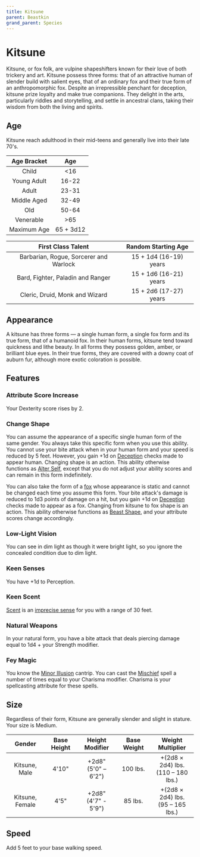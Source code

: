 ```yaml
---
title: Kitsune
parent: Beastkin
grand_parent: Species
---
```


# Kitsune
Kitsune, or fox folk, are vulpine shapeshifters known for their love of both trickery and art. Kitsune possess three forms: that of an attractive human of slender build with salient eyes, that of an ordinary fox and their true form of an anthropomorphic fox. Despite an irrepressible penchant for deception, kitsune prize loyalty and make true companions. They delight in the arts, particularly riddles and storytelling, and settle in ancestral clans, taking their wisdom from both the living and spirits.

## Age
Kitsune reach adulthood in their mid-teens and generally live into their late 70's. 

| Age Bracket | Age |
|:-----------:|:---:|
| Child       | <16 |
| Young Adult | 16-22 |
| Adult       | 23-31 |
| Middle Aged | 32-49 |
| Old         | 50-64 |
| Venerable   | >65 |
| Maximum Age | 65 + 3d12 |

| First Class Talent | Random Starting Age |
|:------------------:|:-------------------:|
| Barbarian, Rogue, Sorcerer and Warlock | 15 + 1d4 (16-19) years |
| Bard, Fighter, Paladin and Ranger      | 15 + 1d6 (16-21) years |
| Cleric, Druid, Monk and Wizard         | 15 + 2d6 (17-27) years |

## Appearance
A kitsune has three forms — a single human form, a single fox form and its true form, that of a humanoid fox. In their human forms, kitsune tend toward quickness and lithe beauty. In all forms they possess golden, amber, or brilliant blue eyes. In their true forms, they are covered with a downy coat of auburn fur, although more exotic coloration is possible.

## Features

### Attribute Score Increase
Your Dexterity score rises by 2.

### Change Shape
You can assume the appearance of a specific single human form of the same gender. You always take this specific form when you use this ability. You cannot use your bite attack when in your human form and your speed is reduced by 5 feet. However, you gain +1d on [Deception](https://stormchaserroleplaying.com/stormchaserRPG/Skills/Deception/) checks made to appear human. Changing shape is an action. This ability otherwise functions as [Alter Self](), except that you do not adjust your ability scores and can remain in this form indefinitely.

You can also take the form of a [fox](https://stormchaserroleplaying.com/stormchaserRPG/Bestiary/Animals/Fox/) whose appearance is static and cannot be changed each time you assume this form. Your bite attack's damage is reduced to 1d3 points of damage on a hit, but you gain +1d on [Deception](https://stormchaserroleplaying.com/stormchaserRPG/Skills/Deception/) checks made to appear as a fox. Changing from kitsune to fox shape is an action. This ability otherwise functions as [Beast Shape](https://stormchaserroleplaying.com/stormchaserRPG/Spells/3/Transmutation/#beast-shape), and your attribute scores change accordingly.

### Low-Light Vision
You can see in dim light as though it were bright light, so you ignore the concealed condition due to dim light.

### Keen Senses
You have +1d to Perception.

### Keen Scent
[Scent](https://stormchaserroleplaying.com/stormchaserRPG/General/Perception/Special/#scent) is an [imprecise sense](https://stormchaserroleplaying.com/stormchaserRPG/General/Perception/Senses/#imprecise-senses) for you with a range of 30 feet.

### Natural Weapons
In your natural form, you have a bite attack that deals piercing damage equal to 1d4 + your Strength modifier.

### Fey Magic
You know the [Minor Illusion](https://stormchaserroleplaying.com/stormchaserRPG/Spells/Cantrips/Illusion/#minor-illusion) cantrip. You can cast the [Mischief]() spell a number of times equal to your Charisma modifier. Charisma is your spellcasting attribute for these spells.

## Size
Regardless of their form, Kitsune are generally slender and slight in stature. Your size is Medium.

| Gender | Base Height | Height Modifier | Base Weight | Weight Multiplier |
|:------:|:-----------:|:---------------:|:-----------:|:-----------------:|
| Kitsune, Male   | 4'10" | +2d8"<br>(5'0" – 6'2") | 100 lbs. | +(2d8 × 2d4) lbs.<br>(110 – 180 lbs.) |
| Kitsune, Female | 4'5"  | +2d8"<br>(4'7" - 5'9") | 85 lbs.  | +(2d8 × 2d4) lbs.<br>(95 – 165 lbs.) |

## Speed
Add 5 feet to your base walking speed.
